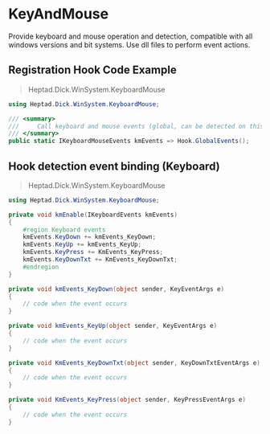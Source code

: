 # KeyAndMouse
Provide keyboard and mouse operation and detection, compatible with all windows versions and bit systems. Use dll files to perform event actions.

## Registration Hook Code Example
> Heptad.Dick.WinSystem.KeyboardMouse
```C#
using Heptad.Dick.WinSystem.KeyboardMouse;

/// <summary>
///     Call keyboard and mouse events (global, can be detected on this windows operating system)
/// </summary>
public static IKeyboardMouseEvents kmEvents => Hook.GlobalEvents();
```

## Hook detection event binding (Keyboard)
> Heptad.Dick.WinSystem.KeyboardMouse
```C#
using Heptad.Dick.WinSystem.KeyboardMouse;

private void kmEnable(IKeyboardEvents kmEvents)
{
    #region Keyboard events
    kmEvents.KeyDown += kmEvents_KeyDown;
    kmEvents.KeyUp += kmEvents_KeyUp;
    kmEvents.KeyPress += KmEvents_KeyPress;
    kmEvents.KeyDownTxt += KmEvents_KeyDownTxt;
    #endregion
}

private void kmEvents_KeyDown(object sender, KeyEventArgs e)
{
    // code when the event occurs
}

private void kmEvents_KeyUp(object sender, KeyEventArgs e)
{
    // code when the event occurs
}

private void KmEvents_KeyDownTxt(object sender, KeyDownTxtEventArgs e)
{
    // code when the event occurs
}

private void KmEvents_KeyPress(object sender, KeyPressEventArgs e)
{
    // code when the event occurs
}
```
